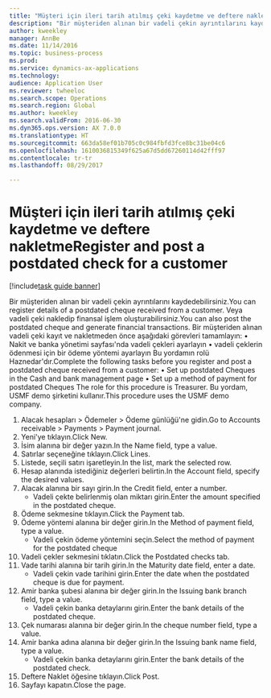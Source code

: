 ```yaml
--- 
title: "Müşteri için ileri tarih atılmış çeki kaydetme ve deftere nakletme"
description: "Bir müşteriden alınan bir vadeli çekin ayrıntılarını kaydedebilirsiniz."
author: kweekley
manager: AnnBe
ms.date: 11/14/2016
ms.topic: business-process
ms.prod: 
ms.service: dynamics-ax-applications
ms.technology: 
audience: Application User
ms.reviewer: twheeloc
ms.search.scope: Operations
ms.search.region: Global
ms.author: kweekley
ms.search.validFrom: 2016-06-30
ms.dyn365.ops.version: AX 7.0.0
ms.translationtype: HT
ms.sourcegitcommit: 663da58ef01b705c0c984fbfd3fce8bc31be04c6
ms.openlocfilehash: 1610036815349f625a67d5dd67260114d42fff97
ms.contentlocale: tr-tr
ms.lasthandoff: 08/29/2017

---
```

# <a name="register-and-post-a-postdated-check-for-a-customer"></a><span data-ttu-id="5f388-103">Müşteri için ileri tarih atılmış çeki kaydetme ve deftere nakletme</span><span class="sxs-lookup"><span data-stu-id="5f388-103">Register and post a postdated check for a customer</span></span>

[!include[task guide banner](../../includes/task-guide-banner.md)]

<span data-ttu-id="5f388-104">Bir müşteriden alınan bir vadeli çekin ayrıntılarını kaydedebilirsiniz.</span><span class="sxs-lookup"><span data-stu-id="5f388-104">You can register details of a postdated cheque received from a customer.</span></span> <span data-ttu-id="5f388-105">Veya vadeli çeki nakledip finansal işlem oluşturabilirsiniz.</span><span class="sxs-lookup"><span data-stu-id="5f388-105">You can also post the postdated cheque and generate financial transactions.</span></span>   <span data-ttu-id="5f388-106">Bir müşteriden alınan vadeli çeki kayıt ve nakletmeden önce aşağıdaki görevleri tamamlayın: • Nakit ve banka yönetimi sayfası'nda vadeli çekleri ayarlayın • vadeli çeklerin ödenmesi için bir ödeme yöntemi ayarlayın Bu yordamın rolü Haznedar'dır.</span><span class="sxs-lookup"><span data-stu-id="5f388-106">Complete the following tasks before you register and post a postdated cheque received from a customer:   • Set up postdated Cheques in the Cash and bank management page • Set up a method of payment for postdated Cheques   The role for this procedure is Treasurer.</span></span> <span data-ttu-id="5f388-107">Bu yordam, USMF demo şirketini kullanır.</span><span class="sxs-lookup"><span data-stu-id="5f388-107">This procedure uses the USMF demo company.</span></span>

1. <span data-ttu-id="5f388-108">Alacak hesapları > Ödemeler > Ödeme günlüğü'ne gidin.</span><span class="sxs-lookup"><span data-stu-id="5f388-108">Go to Accounts receivable > Payments > Payment journal.</span></span>
2. <span data-ttu-id="5f388-109">Yeni'ye tıklayın.</span><span class="sxs-lookup"><span data-stu-id="5f388-109">Click New.</span></span>
3. <span data-ttu-id="5f388-110">İsim alanına bir değer yazın.</span><span class="sxs-lookup"><span data-stu-id="5f388-110">In the Name field, type a value.</span></span>
4. <span data-ttu-id="5f388-111">Satırlar seçeneğine tıklayın.</span><span class="sxs-lookup"><span data-stu-id="5f388-111">Click Lines.</span></span>
5. <span data-ttu-id="5f388-112">Listede, seçili satırı işaretleyin.</span><span class="sxs-lookup"><span data-stu-id="5f388-112">In the list, mark the selected row.</span></span>
6. <span data-ttu-id="5f388-113">Hesap alanında istediğiniz değerleri belirtin.</span><span class="sxs-lookup"><span data-stu-id="5f388-113">In the Account field, specify the desired values.</span></span>
7. <span data-ttu-id="5f388-114">Alacak alanına bir sayı girin.</span><span class="sxs-lookup"><span data-stu-id="5f388-114">In the Credit field, enter a number.</span></span>
    * <span data-ttu-id="5f388-115">Vadeli çekte belirlenmiş olan miktarı girin.</span><span class="sxs-lookup"><span data-stu-id="5f388-115">Enter the amount specified in the postdated cheque.</span></span>  
8. <span data-ttu-id="5f388-116">Ödeme sekmesine tıklayın.</span><span class="sxs-lookup"><span data-stu-id="5f388-116">Click the Payment tab.</span></span>
9. <span data-ttu-id="5f388-117">Ödeme yöntemi alanına bir değer girin.</span><span class="sxs-lookup"><span data-stu-id="5f388-117">In the Method of payment field, type a value.</span></span>
    * <span data-ttu-id="5f388-118">Vadeli çekin ödeme yöntemini seçin.</span><span class="sxs-lookup"><span data-stu-id="5f388-118">Select the method of payment for the postdated cheque</span></span>  
10. <span data-ttu-id="5f388-119">Vadeli çekler sekmesini tıklatın.</span><span class="sxs-lookup"><span data-stu-id="5f388-119">Click the Postdated checks tab.</span></span>
11. <span data-ttu-id="5f388-120">Vade tarihi alanına bir tarih girin.</span><span class="sxs-lookup"><span data-stu-id="5f388-120">In the Maturity date field, enter a date.</span></span>
    * <span data-ttu-id="5f388-121">Vadeli çekin vade tarihini girin.</span><span class="sxs-lookup"><span data-stu-id="5f388-121">Enter the date when the postdated cheque is due for payment.</span></span>  
12. <span data-ttu-id="5f388-122">Amir banka şubesi alanına bir değer girin.</span><span class="sxs-lookup"><span data-stu-id="5f388-122">In the Issuing bank branch field, type a value.</span></span>
    * <span data-ttu-id="5f388-123">Vadeli çekin banka detaylarını girin.</span><span class="sxs-lookup"><span data-stu-id="5f388-123">Enter the bank details of the postdated cheque.</span></span>  
13. <span data-ttu-id="5f388-124">Çek numarası alanına bir değer girin.</span><span class="sxs-lookup"><span data-stu-id="5f388-124">In the cheque number field, type a value.</span></span>
14. <span data-ttu-id="5f388-125">Amir banka adına alanına bir değer girin.</span><span class="sxs-lookup"><span data-stu-id="5f388-125">In the Issuing bank name field, type a value.</span></span>
    * <span data-ttu-id="5f388-126">Vadeli çekin banka detaylarını girin.</span><span class="sxs-lookup"><span data-stu-id="5f388-126">Enter the bank details of the postdated check.</span></span>  
15. <span data-ttu-id="5f388-127">Deftere Naklet öğesine tıklayın.</span><span class="sxs-lookup"><span data-stu-id="5f388-127">Click Post.</span></span>
16. <span data-ttu-id="5f388-128">Sayfayı kapatın.</span><span class="sxs-lookup"><span data-stu-id="5f388-128">Close the page.</span></span>


